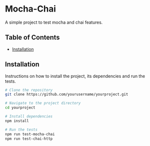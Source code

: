 # Mocha-Chai

A simple project to test mocha and chai features.

## Table of Contents

- [Installation](#installation)

## Installation

Instructions on how to install the project, its dependencies and run the tests.

```bash
# Clone the repository
git clone https://github.com/yourusername/yourproject.git

# Navigate to the project directory
cd yourproject

# Install dependencies
npm install

# Run the tests
npm run test-mocha-chai
npm run test-chai-http
